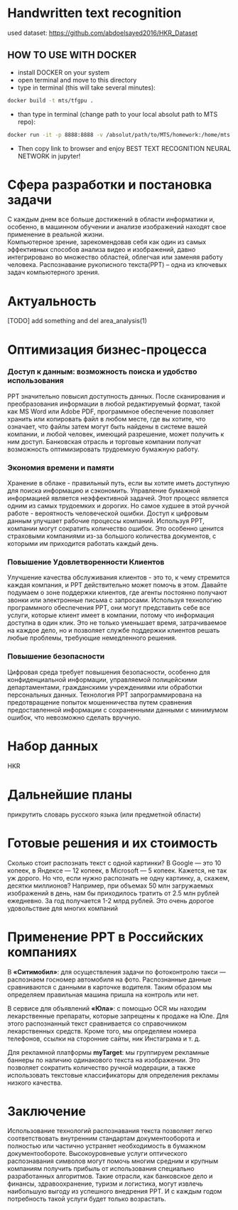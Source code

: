 # Handwritten text recognition

used dataset: https://github.com/abdoelsayed2016/HKR_Dataset

## HOW TO USE WITH DOCKER
- install DOCKER on your system
- open terminal and move to this directory
- type in terminal (this will take several minutes):
```bash
docker build -t mts/tfgpu .
```
- than type in terminal (change path to your local absolut path to MTS repo):
```bash
docker run -it -p 8888:8888 -v /absolut/path/to/MTS/homework:/home/mts mts/tfgpu
```
- Then copy link to browser and enjoy BEST TEXT RECOGNITION NEURAL NETWORK in jupyter!

# Сфера разработки и постановка задачи

С каждым днем все больше достижений в области информатики и, особенно, в машинном обучении и анализе изображений находят свое применение в реальной жизни.  
Компьютерное зрение, зарекомендовав себя как один из самых эффективных способов анализа видео и изображений, давно интегрировано во множество областей, облегчая или заменяя работу человека. Распознавание рукописного текста(РРТ) – одна из ключевых задач компьютерного зрения.  

# Актуальность 
[TODO] add something
and del area_analysis(1)

# Оптимизация бизнес-процесса


### Доступ к данным: возможность поиска и удобство использования

РРТ значительно повысил доступность данных. После сканирования и преобразования информации в любой редактируемый формат, такой как MS Word или Adobe PDF, программное обеспечение позволяет хранить или копировать файл в любом месте, где вы хотите, что означает, что файлы затем могут быть найдены в системе вашей компании, и любой человек, имеющий разрешение, может получить к ним доступ. Банковская отрасль и торговые компании получат возможность оптимизировать трудоемкую бумажную работу.

### Экономия времени и памяти

Хранение в облаке - правильный путь, если вы хотите иметь доступную для поиска информацию и сэкономить. Управление бумажной информацией является неэффективной задачей. Этот процесс является одним из самых трудоемких и дорогих. Но самое худшее в этой ручной работе - вероятность человеческой ошибки. Доступ к цифровым данным улучшает рабочие процессы компаний. Используя РРТ, компании могут сократить количество ошибок. Это особенно ценится страховыми компаниями из-за большого количества документов, с которыми им приходится работать каждый день.

### Повышение Удовлетворенности Клиентов

Улучшение качества обслуживания клиентов - это то, к чему стремится каждая компания, и РРТ действительно может помочь в этом. Давайте подумаем о зоне поддержки клиентов, где агенты постоянно получают звонки или электронные письма с запросами. Используя технологию программного обеспечения РРТ, они могут представить себе все услуги, которые клиент имеет в компании, потому что информация доступна в один клик. Это не только уменьшает время, затрачиваемое на каждое дело, но и позволяет службе поддержки клиентов решать любые проблемы, требующие немедленного решения.

### Повышение безопасности

Цифровая среда требует повышения безопасности, особенно для конфиденциальной информации, управляемой полицейскими департаментами, гражданскими учреждениями или обработки персональных данных. Технология РРТ запрограммирована на предотвращение попыток мошенничества путем сравнения предоставленной информации с сохраненными данными с минимумом ошибок, что невозможно сделать вручную.

# Набор данных
HKR


# Дальнейшие планы 
прикрутить словарь русского языка (или предметной области)

# Готовые решения и их стоимость

Сколько стоит распознать текст с одной картинки? В Google — это 10 копеек, в Яндексе — 12 копеек, в Microsoft — 5 копеек. Кажется, не так уж дорого.
Но что, если нужно распознать не одну картинку, а, скажем, десятки миллионов? Например, при объемах 50 млн загружаемых изображений в день, нам бы приходилось тратить от 2.5 млн рублей ежедневно. За год получается 1-2 млрд рублей. Это очень дорогое удовольствие для многих компаний

# Применение РРТ в Российских компаниях

В **«Ситимобил»**: для осуществления задачи по фотоконтролю такси — распознаем госномер автомобиля на фото. Распознанные данные сравниваются с данными в карточке водителя. Таким образом мы определяем правильная машина пришла на контроль или нет.

В сервисе для объявлений **«Юла»**: с помощью OCR мы находим лекарственные препараты, которые запрещены к продаже на Юле. Для этого распознанный текст сравнивается со справочником лекарственных средств. Кроме того, мы определяем номера телефонов, ссылки на сторонние сайты, ник Инстаграма и т. д.

Для рекламной платформы **myTarget**: мы группируем рекламные баннеры по наличию одинакового текста на изображении. Это позволяет сократить количество ручной модерации, а также использовать текстовые классификаторы для определения рекламы низкого качества.

# Заключение

Использование технологий распознавания текста позволяет легко соответствовать внутренним стандартам документооборота и полностью или частично устраняет необходимость в бумажном документообороте. Высокоуровневые услуги оптического распознавания символов могут помочь многим средним и крупным компаниям получить прибыль от использования специально разработанных алгоритмов. Такие отрасли, как банковское дело и финансы, здравоохранение, туризм и логистика, могут извлечь наибольшую выгоду из успешного внедрения РРТ. И с каждым годом потребность такой услуги будет только возрастать.

